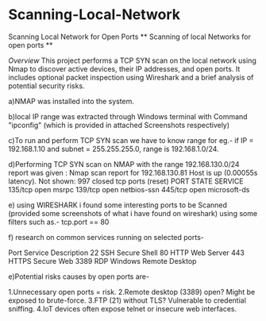 # Scanning-Local-Network
Scanning Local Network for Open Ports
** Scanning of local Networks for open ports **

*Overview*
This project performs a TCP SYN scan on the local network using Nmap to discover active devices, their IP addresses, and open ports. It includes optional packet inspection using Wireshark and a brief analysis of potential security risks.

a)NMAP was installed into the system.

b)local IP range was extracted through Windows terminal with Command "ipconfig"
  (which is provided in attached Screenshots respectively)

c)To run and perform TCP SYN scan we have to know range 
 for eg.- if IP = 192.168.1.10 and subnet = 255.255.255.0, range is 192.168.1.0/24.

d)Performing TCP SYN scan on NMAP with the range 192.168.130.0/24
 report was given : Nmap scan report for 192.168.130.81
Host is up (0.00055s latency).
Not shown: 997 closed tcp ports (reset)
PORT    STATE SERVICE
135/tcp open  msrpc
139/tcp open  netbios-ssn
445/tcp open  microsoft-ds

e) using WIRESHARK i found some interesting ports to be Scanned
(provided some screenshots of what i have found on wireshark)
using some filters such as.- tcp.port == 80

f) research on common services running on selected ports-

Port	Service	Description
22	SSH	Secure Shell
80	HTTP	Web Server
443	HTTPS	Secure Web
3389	RDP	Windows Remote Desktop

e)Potential risks causes by open ports are-

1.Unnecessary open ports = risk.
2.Remote desktop (3389) open? Might be exposed to brute-force.
3.FTP (21) without TLS? Vulnerable to credential sniffing.
4.IoT devices often expose telnet or insecure web interfaces.
